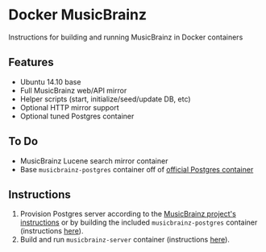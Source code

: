 # Docker MusicBrainz
Instructions for building and running MusicBrainz in Docker containers

Features
--------
* Ubuntu 14.10 base
* Full MusicBrainz web/API mirror
* Helper scripts (start, initialize/seed/update DB, etc)
* Optional HTTP mirror support
* Optional tuned Postgres container

To Do
-----
* MusicBrainz Lucene search mirror container
* Base `musicbrainz-postgres` container off of [official Postgres container](https://registry.hub.docker.com/_/postgres/)

Instructions
------------
1. Provision Postgres server according to the [MusicBrainz project's instructions](https://github.com/metabrainz/musicbrainz-server/blob/master/INSTALL.md) or by building the included `musicbrainz-postgres` container (instructions [here](musicbrainz-postgres/README.md)).
2. Build and run `musicbrainz-server` container (instructions [here](musicbrainz-server/README.md)).
